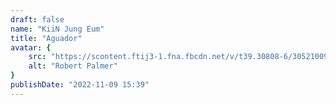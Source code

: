 ```yaml
---
draft: false
name: "KiiN Jung Eum"
title: "Aguador"
avatar: {
    src: "https://scontent.ftij3-1.fna.fbcdn.net/v/t39.30808-6/305210096_1739522903073084_5658874210179144780_n.jpg?_nc_cat=100&ccb=1-7&_nc_sid=1b51e3&_nc_eui2=AeE3jN5mFkZkr8kIO7TOjvQOEOB17spIabMQ4HXuykhps_S221svXnRGpLR4u4fPrQ6911gROJx41XoLrI-AHcCB&_nc_ohc=5UHrICu2gVwAX92lHkA&_nc_ht=scontent.ftij3-1.fna&oh=00_AfBdc_p2XN7gy7O3LdcuYGGA6C8O-WM2TvFDrvFnDxYU_g&oe=65065217",
    alt: "Robert Palmer"
}
publishDate: "2022-11-09 15:39"
---
```

